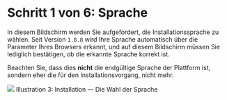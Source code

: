 # Schritt 1 von 6: Sprache

In diesem Bildschirm werden Sie aufgefordert, die Installationssprache zu wählen. Seit Version `1.8.8` wird Ihre Sprache automatisch über die Parameter Ihres Browsers erkannt, und auf diesem Bildschirm müssen Sie lediglich bestätigen, ob die erkannte Sprache korrekt ist.

Beachten Sie, dass dies **nicht** die endgültige Sprache der Plattform ist, sondern eher die für den Installationsvorgang, nicht mehr.

![](../../../../.gitbook/assets/images2%20%287%29.png)
Illustration 3: Installation — Die Wahl der Sprache